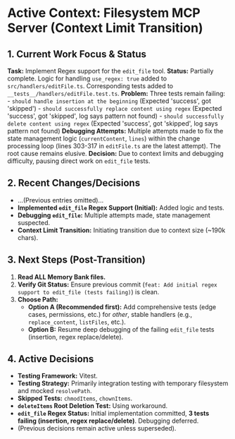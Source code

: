 <!-- Version: 4.5 | Last Updated: 2025-04-06 | Updated By: Roo -->
# Active Context: Filesystem MCP Server (Context Limit Transition)

## 1. Current Work Focus & Status

**Task:** Implement Regex support for the `edit_file` tool.
**Status:** Partially complete. Logic for handling `use_regex: true` added to `src/handlers/editFile.ts`. Corresponding tests added to `__tests__/handlers/editFile.test.ts`.
**Problem:** Three tests remain failing:
    - `should handle insertion at the beginning` (Expected 'success', got 'skipped')
    - `should successfully replace content using regex` (Expected 'success', got 'skipped', log says pattern not found)
    - `should successfully delete content using regex` (Expected 'success', got 'skipped', log says pattern not found)
**Debugging Attempts:** Multiple attempts made to fix the state management logic (`currentContent`, `lines`) within the change processing loop (lines 303-317 in `editFile.ts` are the latest attempt). The root cause remains elusive.
**Decision:** Due to context limits and debugging difficulty, pausing direct work on `edit_file` tests.

## 2. Recent Changes/Decisions

- ...(Previous entries omitted)...
- **Implemented `edit_file` Regex Support (Initial):** Added logic and tests.
- **Debugging `edit_file`:** Multiple attempts made, state management suspected.
- **Context Limit Transition:** Initiating transition due to context size (~190k chars).

## 3. Next Steps (Post-Transition)

1.  **Read ALL Memory Bank files.**
2.  **Verify Git Status:** Ensure previous commit (`feat: Add initial regex support to edit_file (tests failing)`) is clean.
3.  **Choose Path:**
    *   **Option A (Recommended first):** Add comprehensive tests (edge cases, permissions, etc.) for *other*, stable handlers (e.g., `replace_content`, `listFiles`, etc.).
    *   **Option B:** Resume deep debugging of the failing `edit_file` tests (insertion, regex replace/delete).

## 4. Active Decisions

- **Testing Framework:** Vitest.
- **Testing Strategy:** Primarily integration testing with temporary filesystem and mocked `resolvePath`.
- **Skipped Tests:** `chmodItems`, `chownItems`.
- **`deleteItems` Root Deletion Test:** Using workaround.
- **`edit_file` Regex Status:** Initial implementation committed, **3 tests failing (insertion, regex replace/delete)**. Debugging deferred.
- (Previous decisions remain active unless superseded).
